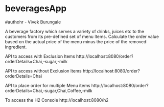 # beveragesApp 
#authohr - Vivek Burungale

A beverage factory which serves a variety of drinks, juices etc to the customers from its pre-defined set of menu Items. Calculate the order value based on the actual price of the menu minus the price of the removed ingredient.

API to access with Exclusion Items http://localhost:8080/order?orderDetails=Chai,-sugar,-milk

API to access without Exclusion Items http://localhost:8080/order?orderDetails=Chai

API to place order for multiple Menu items http://localhost:8080/order?orderDetails=Chai,-sugar,Chai,Coffee,-milk

To access the H2 Console http://localhost:8080/h2
